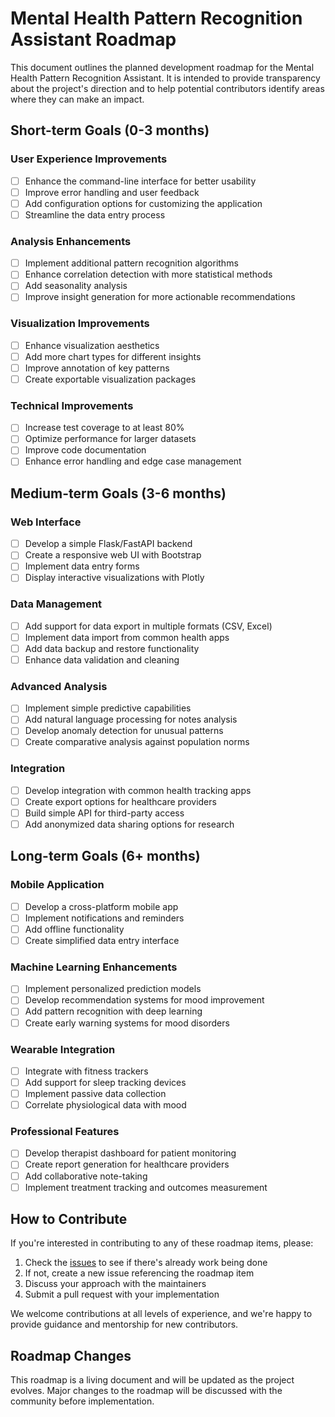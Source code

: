 # Mental Health Pattern Recognition Assistant Roadmap

This document outlines the planned development roadmap for the Mental Health Pattern Recognition Assistant. It is intended to provide transparency about the project's direction and to help potential contributors identify areas where they can make an impact.

## Short-term Goals (0-3 months)

### User Experience Improvements
- [ ] Enhance the command-line interface for better usability
- [ ] Improve error handling and user feedback
- [ ] Add configuration options for customizing the application
- [ ] Streamline the data entry process

### Analysis Enhancements
- [ ] Implement additional pattern recognition algorithms
- [ ] Enhance correlation detection with more statistical methods
- [ ] Add seasonality analysis
- [ ] Improve insight generation for more actionable recommendations

### Visualization Improvements
- [ ] Enhance visualization aesthetics
- [ ] Add more chart types for different insights
- [ ] Improve annotation of key patterns
- [ ] Create exportable visualization packages

### Technical Improvements
- [ ] Increase test coverage to at least 80%
- [ ] Optimize performance for larger datasets
- [ ] Improve code documentation
- [ ] Enhance error handling and edge case management

## Medium-term Goals (3-6 months)

### Web Interface
- [ ] Develop a simple Flask/FastAPI backend
- [ ] Create a responsive web UI with Bootstrap
- [ ] Implement data entry forms
- [ ] Display interactive visualizations with Plotly

### Data Management
- [ ] Add support for data export in multiple formats (CSV, Excel)
- [ ] Implement data import from common health apps
- [ ] Add data backup and restore functionality
- [ ] Enhance data validation and cleaning

### Advanced Analysis
- [ ] Implement simple predictive capabilities
- [ ] Add natural language processing for notes analysis
- [ ] Develop anomaly detection for unusual patterns
- [ ] Create comparative analysis against population norms

### Integration
- [ ] Develop integration with common health tracking apps
- [ ] Create export options for healthcare providers
- [ ] Build simple API for third-party access
- [ ] Add anonymized data sharing options for research

## Long-term Goals (6+ months)

### Mobile Application
- [ ] Develop a cross-platform mobile app
- [ ] Implement notifications and reminders
- [ ] Add offline functionality
- [ ] Create simplified data entry interface

### Machine Learning Enhancements
- [ ] Implement personalized prediction models
- [ ] Develop recommendation systems for mood improvement
- [ ] Add pattern recognition with deep learning
- [ ] Create early warning systems for mood disorders

### Wearable Integration
- [ ] Integrate with fitness trackers
- [ ] Add support for sleep tracking devices
- [ ] Implement passive data collection
- [ ] Correlate physiological data with mood

### Professional Features
- [ ] Develop therapist dashboard for patient monitoring
- [ ] Create report generation for healthcare providers
- [ ] Add collaborative note-taking
- [ ] Implement treatment tracking and outcomes measurement

## How to Contribute

If you're interested in contributing to any of these roadmap items, please:

1. Check the [issues](https://github.com/yourusername/mental-health-pattern-app/issues) to see if there's already work being done
2. If not, create a new issue referencing the roadmap item
3. Discuss your approach with the maintainers
4. Submit a pull request with your implementation

We welcome contributions at all levels of experience, and we're happy to provide guidance and mentorship for new contributors.

## Roadmap Changes

This roadmap is a living document and will be updated as the project evolves. Major changes to the roadmap will be discussed with the community before implementation.

